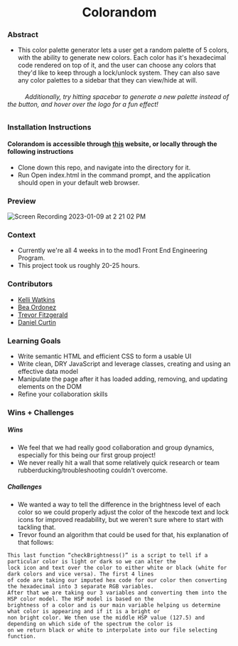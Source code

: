 <h1 align="center">Colorandom</h1>

### Abstract
- This color palette generator lets a user get a random palette of 5 colors, with the ability to generate new colors. Each color has it's hexadecimal code rendered on top of it, and the user can choose any colors that they'd like to keep through a lock/unlock system. They can also save any color palettes to a sidebar that they can view/hide at will.
###### &nbsp; &nbsp; &nbsp; &nbsp; &nbsp; Additionally, try hitting spacebar to generate a new palette instead of the button, and hover over the logo for a fun effect!

### Installation Instructions
#### Colorandom is accessible through [this](https://danielcurtin.github.io/colorandom/) website, or locally through the following instructions
- Clone down this repo, and navigate into the directory for it.
- Run Open index.html in the command prompt, and the application should open in your default web browser.

### Preview
![Screen Recording 2023-01-09 at 2 21 02 PM](https://user-images.githubusercontent.com/114776048/211411035-57340424-a2a3-4a87-a190-95990d9303df.gif)

### Context
- Currently we're all 4 weeks in to the mod1 Front End Engineering Program.
- This project took us roughly 20-25 hours.

### Contributors
- [Kelli Watkins](https://github.com/klwats)
- [Bea Ordonez](https://github.com/bea-ordonez)
- [Trevor Fitzgerald](https://github.com/trevorfitz0)
- [Daniel Curtin](https://github.com/danielcurtin)

### Learning Goals
- Write semantic HTML and efficient CSS to form a usable UI
- Write clean, DRY JavaScript and leverage classes, creating and using an effective data model
- Manipulate the page after it has loaded adding, removing, and updating elements on the DOM
- Refine your collaboration skills

### Wins + Challenges
##### Wins
- We feel that we had really good collaboration and group dynamics, especially for this being our first group project!
- We never really hit a wall that some relatively quick research or team rubberducking/troubleshooting couldn't overcome.

##### Challenges
- We wanted a way to tell the difference in the brightness level of each color so we could properly adjust the color of the hexcode text and lock icons for improved readability, but we weren't sure where to start with tackling that.
- Trevor found an algorithm that could be used for that, his explanation of that follows:<br>
```
This last function “checkBrightness()” is a script to tell if a particular color is light or dark so we can alter the 
lock icon and text over the color to either white or black (white for dark colors and vice versa). The first 4 lines 
of code are taking our imputed hex code for our color then converting the hexadecimal into 3 separate RGB variables. 
After that we are taking our 3 variables and converting them into the HSP color model. The HSP model is based on the 
brightness of a color and is our main variable helping us determine what color is appearing and if it is a bright or 
non bright color. We then use the middle HSP value (127.5) and  depending on which side of the spectrum the color is 
on we return black or white to interpolate into our file selecting function.
```
